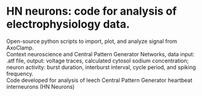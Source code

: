 # HN neurons: code for analysis of electrophysiology data.  
Open-source python scripts to import, plot, and analyze signal from AxoClamp.  
Context neuroscience and Central Pattern Generator Networks, data input: .atf file, output: voltage traces, calculated cytosol sodium concentration; neuron activity: burst duration, interburst interval, cycle period, and spiking frequency.  
Code developed for analysis of leech Central Pattern Generator heartbeat interneurons (HN Neurons)
